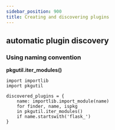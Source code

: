 ```yaml
---
sidebar_position: 900
title: Creating and discovering plugins
---
```


## automatic plugin discovery

### Using naming convention

**pkgutil.iter_modules()**

```
import importlib
import pkgutil

discovered_plugins = {
    name: importlib.import_module(name)
    for finder, name, ispkg
    in pkgutil.iter_modules()
    if name.startswith('flask_')
}
```


